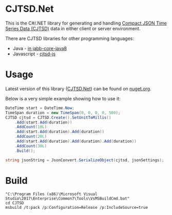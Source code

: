 # CJTSD.Net
This is the C#/.NET library for generating and handling [Compact JSON Time Series Data (CJTSD)](https://github.com/james-hu/cjtsd-js/wiki/Compact-JSON-Time-Series-Data) data in either client or server environment.

There are CJTSD libraries for other programming languages:
* Java - [in jabb-core-java8](https://github.com/james-hu/jabb-core-java8/wiki/CJTSD-Java)
* Javascript - [cjtsd-js](https://github.com/james-hu/cjtsd-js)

# Usage

Latest version of this library ([CJTSD.Net](https://www.nuget.org/packages/CJTSD.Net/)) can be found on [nuget.org](https://www.nuget.org/packages/CJTSD.Net/).

Below is a very simple example showing how to use it:
```c#
DateTime start = DateTime.Now;
TimeSpan duration = new TimeSpan(0, 0, 0, 0, 500);
CJTSD cjtsd = CJTSD.Create().SetUnitToMillis()
    .Add(start.Add(duration))
    .AddCount(10L)
    .Add(start.Add(duration).Add(duration))
    .AddCount(20L)
    .Add(start.Add(duration).Add(duration).Add(duration))
    .AddCount(30L)
    .Build();

string jsonString = JsonConvert.SerializeObject(cjtsd, jsonSettings);
```


# Build
```
"C:\Program Files (x86)\Microsoft Visual Studio\2017\Enterprise\Common7\Tools\VsMSBuildCmd.bat"
cd CJTSD
msbuild /t:pack /p:Configuration=Release /p:IncludeSource=true
```